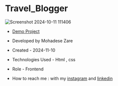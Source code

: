 # Travel_Blogger


![Screenshot 2024-10-11 111406](https://github.com/user-attachments/assets/ce30c724-48c4-4b42-bd61-de752ebe68f4)

- [Demo Project](https://pouria-farahani-developer.github.io/Accordion-Menu-By-React/)

- Developed by Mohadese Zare

- Created - 2024-11-10

- Technologies Used - Html , css 

- Role - Frontend

- How to reach me : with my [instagram](https://www.instagram.com/mohadsezare_web) and [linkedin](https://www.linkedin.com/in/mohadsezare-web)
